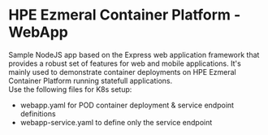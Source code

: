 # HPE Ezmeral Container Platform - WebApp
Sample NodeJS app based on the Express web application framework that provides a robust set of features for web and mobile applications.
It's mainly used to demonstrate container deployments on HPE Ezmeral Container Platform running statefull applications.<br>
Use the following files for K8s setup: <br>
- webapp.yaml for POD container deployment & service endpoint definitions
- webapp-service.yaml to define only the service endpoint
